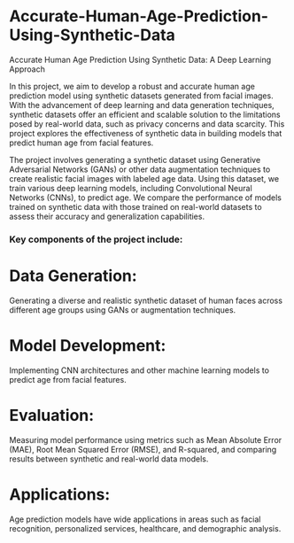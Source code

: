# Accurate-Human-Age-Prediction-Using-Synthetic-Data
Accurate Human Age Prediction Using Synthetic Data: A Deep Learning Approach

In this project, we aim to develop a robust and accurate human age prediction model using synthetic datasets generated from facial images. With the advancement of deep learning and data generation techniques, synthetic datasets offer an efficient and scalable solution to the limitations posed by real-world data, such as privacy concerns and data scarcity. This project explores the effectiveness of synthetic data in building models that predict human age from facial features.

The project involves generating a synthetic dataset using Generative Adversarial Networks (GANs) or other data augmentation techniques to create realistic facial images with labeled age data. Using this dataset, we train various deep learning models, including Convolutional Neural Networks (CNNs), to predict age. We compare the performance of models trained on synthetic data with those trained on real-world datasets to assess their accuracy and generalization capabilities.

### Key components of the project include:

# Data Generation: 
Generating a diverse and realistic synthetic dataset of human faces across different age groups using GANs or augmentation techniques.

# Model Development: 
Implementing CNN architectures and other machine learning models to predict age from facial features.

# Evaluation: 
Measuring model performance using metrics such as Mean Absolute Error (MAE), Root Mean Squared Error (RMSE), and R-squared, and comparing results between synthetic and real-world data models.

# Applications: 
Age prediction models have wide applications in areas such as facial recognition, personalized services, healthcare, and demographic analysis.
